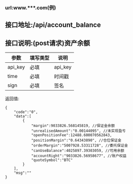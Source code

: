 ### url:www.***.com(例)

## 接口地址:/api/account_balance

## 接口说明:(post请求)资产余额

|参数|	填写类型|	说明|
|--------|--------|--------|
|api_key|	必填|	api_key|
|time|	必填|	时间戳|
|sign|	必填|	签名|

返回值:

	{
	    "code":"0",
	    "data":[
	        {
	            "margin":9033826.568145819, //保证金余额
	            "unrealisedAmount":"0.00144095", //未实现盈亏
	            "openPositionFee":12488.600070562843,
	            "positionMargin":"0.64343890", //仓位保证金
	            "orderMargin":"5007928.53311728", //委托保证金
	            "canUseBalance":4025897.39303059, //可用余额
	            "accountRight":"9033826.56958677", //账户权益
	            "quoteSymbol":"BTC"
	        }
	    ],
	    "msg":""
	}
